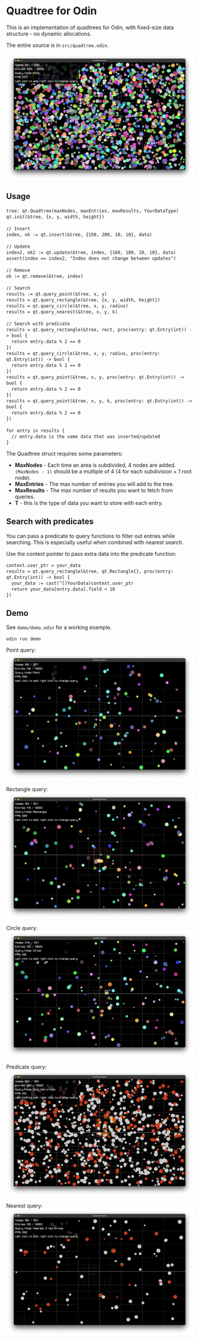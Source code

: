 # Quadtree for Odin

This is an implementation of quadtrees for Odin, with fixed-size data structure - no dynamic allocations.

The entire source is in `src/quadtree.odin`.

![Demo](demo/more.png)

## Usage

```odin
tree: qt.Quadtree(maxNodes, maxEntries, maxResults, YourDataType)
qt.init(&tree, {x, y, width, height})

// Insert
index, ok := qt.insert(&tree, {150, 200, 10, 10}, data)

// Update
index2, ok2 := qt.update(&tree, index, {160, 180, 10, 10}, data)
assert(index == index2, "Index does not change between updates")

// Remove
ok := qt.remove(&tree, index)

// Search
results := qt.query_point(&tree, x, y)
results = qt.query_rectangle(&tree, {x, y, width, height})
results = qt.query_circle(&tree, x, y, radius)
results = qt.query_nearest(&tree, x, y, k)

// Search with predicate
results = qt.query_rectangle(&tree, rect, proc(entry: qt.Entry(int)) -> bool {
  return entry.data % 2 == 0
})
results = qt.query_circle(&tree, x, y, radius, proc(entry: qt.Entry(int)) -> bool {
  return entry.data % 2 == 0
})
results = qt.query_point(&tree, x, y, proc(entry: qt.Entry(int)) -> bool {
  return entry.data % 2 == 0
})
results = qt.query_point(&tree, x, y, k, proc(entry: qt.Entry(int)) -> bool {
  return entry.data % 2 == 0
})

for entry in results {
  // entry.data is the same data that was inserted/updated
}

```

The Quadtree struct requires some parameters:

- **MaxNodes** - Each time an area is subdivided, 4 nodes are added. `(MaxNodes - 1)` should be a multiple of 4 (4 for each subdivision + 1 root node).
- **MaxEntries** - The max number of entries you will add to the tree.
- **MaxResults** - The max number of results you want to fetch from queries.
- **T** - this is the type of data you want to store with each entry.

## Search with predicates

You can pass a predicate to query functions to filter out entries while searching. This is especially useful when combined with nearest search.

Use the context pointer to pass extra data into the predicate function:

```odin
context.user_ptr = your_data
results = qt.query_rectangle(&tree, qt.Rectangle{}, proc(entry: qt.Entry(int)) -> bool {
  your_data := cast(^[]YourData)context.user_ptr
  return your_data[entry.data].field < 10
})
```

## Demo

See `demo/demo.odin` for a working example.

```
odin run demo
```

Point query:
![Point query](demo/point.png)

Rectangle query:
![Rectangle query](demo/rectangle.png)

Circle query:
![Circle query](demo/circle.png)

Predicate query:
![Predicate query](demo/predicate.png)

Nearest query:
![Nearest query](demo/nearest.png)